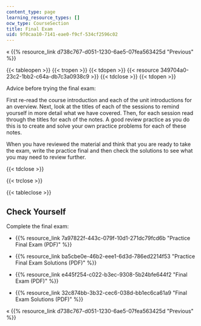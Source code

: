 ```yaml
---
content_type: page
learning_resource_types: []
ocw_type: CourseSection
title: Final Exam
uid: 9f0caa10-7141-eae0-f9cf-534cf2596c02
---
```


« {{% resource_link d738c767-d051-1230-6ae5-07fea563425d "Previous" %}}

{{< tableopen >}}
{{< tropen >}}
{{< tdopen >}}
{{< resource 349704a0-23c2-1bb2-c64a-db7c3a0938c9 >}}
{{< tdclose >}}
{{< tdopen >}}


Advice before trying the final exam:

First re-read the course introduction and each of the unit introductions for an overview. Next, look at the titles of each of the sessions to remind yourself in more detail what we have covered. Then, for each session read through the titles for each of the notes. A good review practice as you do this is to create and solve your own practice problems for each of these notes.

When you have reviewed the material and think that you are ready to take the exam, write the practice final and then check the solutions to see what you may need to review further.


{{< tdclose >}}

{{< trclose >}}

{{< tableclose >}}

Check Yourself
--------------

Complete the final exam:

*   {{% resource_link 7a97822f-443c-079f-10d1-271dc79fcd6b "Practice Final Exam (PDF)" %}}
*   {{% resource_link ba5cbe0e-46b2-eee1-6d3d-786ed2214f53 "Practice Final Exam Solutions (PDF)" %}}
  
*   {{% resource_link e445f254-c022-b3ec-9308-5b24bfe644f2 "Final Exam (PDF)" %}}
*   {{% resource_link 32c874bb-3b32-cec6-038d-bb1ec6ca61a9 "Final Exam Solutions (PDF)" %}}

« {{% resource_link d738c767-d051-1230-6ae5-07fea563425d "Previous" %}}